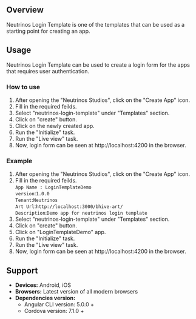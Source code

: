 ## Overview
Neutrinos Login Template is one of the templates that can be used as a starting point for creating an app.

## Usage
Neutrinos Login Template can be used to create a login form for the apps that requires user authentication.

### How to use
1. After opening the "Neutrinos Studios", click on the "Create App" icon.
2. Fill in the required feilds.
3. Select "neutrinos-login-template" under "Templates" section. 
4. Click on "create" button.
5. Click on the newly created app.
6. Run the "Initialize" task.
7. Run the "Live view" task.
8. Now, login form can be seen at http://localhost:4200 in the browser.

### Example
1. After opening the "Neutrinos Studios", click on the "Create App" icon.
2. Fill in the required feilds.  
    `App Name : LoginTemplateDemo`  
    `version`:`1.0.0`  
    `Tenant`:`Neutrinos`  
    `Art Url`:`http://localhost:3000/bhive-art/`  
    `Description`:`Demo app for neutrinos login template`  
3. Select "neutrinos-login-template" under "Templates" section. 
4. Click on "create" button.
5. Click on "LoginTemplateDemo" app.
6. Run the "Initialize" task.
7. Run the "Live view" task.
8. Now, login form can be seen at http://localhost:4200 in the browser.


## Support
- **Devices:** Android, iOS
- **Browsers:**  Latest version of all modern browsers
- **Dependencies version:** 
    - Angular CLI version: 5.0.0 + 
    - Cordova version: 7.1.0 +
